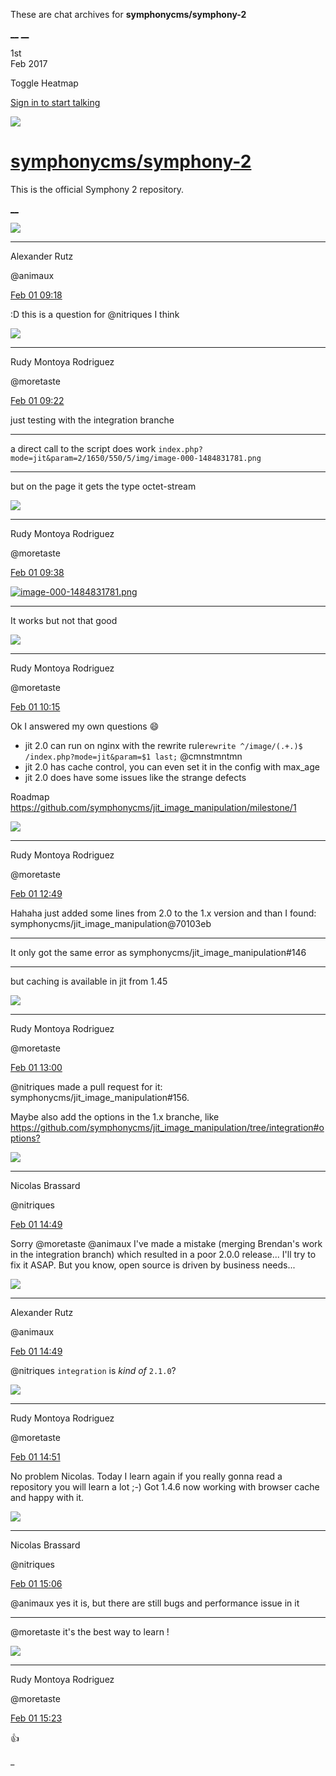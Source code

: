 These are chat archives for **symphonycms/symphony-2**

[__](/symphonycms/symphony-2/archives/2017/02/02)
[__](/symphonycms/symphony-2/archives/2017/01/31)

1st  
Feb 2017

Toggle Heatmap

[Sign in to start talking](/login?action=login&button=archive-login)

![](https://avatars-02.gitter.im/group/iv/3/57542c45c43b8c601977197e?s=48)

#  [symphonycms/symphony-2](/symphonycms/symphony-2)

This is the official Symphony 2 repository.

[ __ ](/orgs/symphonycms/rooms "More symphonycms rooms" )

![](https://avatars2.githubusercontent.com/u/446874?v=3&s=30)

__ __

Alexander Rutz

@animaux

[Feb 01
09:18](https://gitter.im/symphonycms/symphony-2?at=5891a7d71e4d4bd962bd30b7 ""
)

:D this is a question for @nitriques I think

![](https://avatars2.githubusercontent.com/u/857982?v=3&s=30)

__ __

Rudy Montoya Rodriguez

@moretaste

[Feb 01
09:22](https://gitter.im/symphonycms/symphony-2?at=5891a8e6c0f28dd8626d080f ""
)

just testing with the integration branche

__ __

a direct call to the script does work
`index.php?mode=jit&param=2/1650/550/5/img/image-000-1484831781.png`

__ __

but on the page it gets the type octet-stream

![](https://avatars2.githubusercontent.com/u/857982?v=3&s=30)

__ __

Rudy Montoya Rodriguez

@moretaste

[Feb 01
09:38](https://gitter.im/symphonycms/symphony-2?at=5891ac8edcb66e4f76d869d7 ""
)

[![image-000-1484831781.png](https://files.gitter.im/symphonycms/symphony-2/O6Gz/thumb/image-000-1484831781.png)](https://files.gitter.im/symphonycms/symphony-2/O6Gz/image-000-1484831781.png)

__ __

It works but not that good

![](https://avatars2.githubusercontent.com/u/857982?v=3&s=30)

__ __

Rudy Montoya Rodriguez

@moretaste

[Feb 01
10:15](https://gitter.im/symphonycms/symphony-2?at=5891b55b2ff29dec06622705 ""
)

Ok I answered my own questions :smile:

  * jit 2.0 can run on nginx with the rewrite rule`rewrite ^/image/(.+.)$ /index.php?mode=jit&param=$1 last;` @cmnstmntmn
  * jit 2.0 has cache control, you can even set it in the config with max_age
  * jit 2.0 does have some issues like the strange defects

Roadmap <https://github.com/symphonycms/jit_image_manipulation/milestone/1>

![](https://avatars2.githubusercontent.com/u/857982?v=3&s=30)

__ __

Rudy Montoya Rodriguez

@moretaste

[Feb 01
12:49](https://gitter.im/symphonycms/symphony-2?at=5891d963c0f28dd8626e1ed6 ""
)

Hahaha just added some lines from 2.0 to the 1.x version and than I found:
symphonycms/jit_image_manipulation@70103eb

__ __

It only got the same error as symphonycms/jit_image_manipulation#146

__ __

but caching is available in jit from 1.45

![](https://avatars2.githubusercontent.com/u/857982?v=3&s=30)

__ __

Rudy Montoya Rodriguez

@moretaste

[Feb 01
13:00](https://gitter.im/symphonycms/symphony-2?at=5891dbff4c04e9a44e58f988 ""
)

@nitriques made a pull request for it: symphonycms/jit_image_manipulation#156.

Maybe also add the options in the 1.x branche, like
<https://github.com/symphonycms/jit_image_manipulation/tree/integration#options?>

![](https://avatars1.githubusercontent.com/u/771169?v=3&s=30)

__ __

Nicolas Brassard

@nitriques

[Feb 01
14:49](https://gitter.im/symphonycms/symphony-2?at=5891f5635309d6b358957158 ""
)

Sorry @moretaste @animaux I've made a mistake (merging Brendan's work in the
integration branch) which resulted in a poor 2.0.0 release... I'll try to fix
it ASAP. But you know, open source is driven by business needs...

![](https://avatars2.githubusercontent.com/u/446874?v=3&s=30)

__ __

Alexander Rutz

@animaux

[Feb 01
14:49](https://gitter.im/symphonycms/symphony-2?at=5891f596dcb66e4f76d9f579 ""
)

@nitriques `integration` is _kind of_ `2.1.0`?

![](https://avatars2.githubusercontent.com/u/857982?v=3&s=30)

__ __

Rudy Montoya Rodriguez

@moretaste

[Feb 01
14:51](https://gitter.im/symphonycms/symphony-2?at=5891f5fe5309d6b3589574c3 ""
)

No problem Nicolas. Today I learn again if you really gonna read a repository
you will learn a lot ;-) Got 1.4.6 now working with browser cache and happy
with it.

![](https://avatars1.githubusercontent.com/u/771169?v=3&s=30)

__ __

Nicolas Brassard

@nitriques

[Feb 01
15:06](https://gitter.im/symphonycms/symphony-2?at=5891f962c0f28dd8626eebee ""
)

@animaux yes it is, but there are still bugs and performance issue in it

__ __

@moretaste it's the best way to learn !

![](https://avatars2.githubusercontent.com/u/857982?v=3&s=30)

__ __

Rudy Montoya Rodriguez

@moretaste

[Feb 01
15:23](https://gitter.im/symphonycms/symphony-2?at=5891fd7cc0f28dd8626f066f ""
)

:thumbsup:

_

